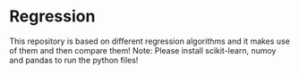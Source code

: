 # Regression
This repository is based on different regression algorithms and it makes use of them and then compare them!
Note: Please install scikit-learn, numoy and pandas to run the python files!
